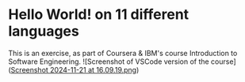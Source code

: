 # Hello World! on 11 different languages

This is an exercise, as part of Coursera & IBM's course Introduction to Software Engineering.
![Screenshot of VSCode version of the course]([Screenshot 2024-11-21 at 16.09.19.png](https://github.com/ffalves/helloworld11/blob/main/Screenshot%202024-11-21%20at%2016.09.19.png))
